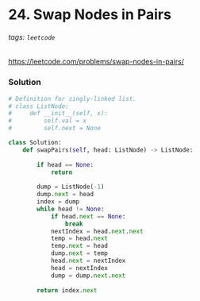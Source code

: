 # 24. Swap Nodes in Pairs
###### tags: `leetcode`
https://leetcode.com/problems/swap-nodes-in-pairs/
### Solution
```python
# Definition for singly-linked list.
# class ListNode:
#     def __init__(self, x):
#         self.val = x
#         self.next = None

class Solution:
    def swapPairs(self, head: ListNode) -> ListNode:
        
        if head == None:
            return
        
        dump = ListNode(-1)
        dump.next = head
        index = dump
        while head != None:
            if head.next == None:
                break
            nextIndex = head.next.next
            temp = head.next
            temp.next = head
            dump.next = temp
            head.next = nextIndex
            head = nextIndex
            dump = dump.next.next
        
        return index.next
```

